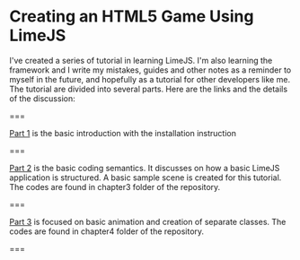 Creating an HTML5 Game Using LimeJS 
============

I've created a series of tutorial in learning LimeJS. I'm also learning the framework and I write my mistakes, guides and other notes as a reminder to myself in the future, and hopefully as a tutorial for other developers like me. The tutorial are divided into several parts. Here are the links and the details of the discussion: 

===

[Part 1](http://rsandagon.com/html5-game-project-using-limejs/) is the basic introduction with the installation instruction 

===

[Part 2](http://rsandagon.com/html5-game-project-using-limejs/) is the basic coding semantics. It discusses on how a basic LimeJS application is structured. A basic sample scene is created for this tutorial. The codes are found in chapter3 folder of the repository.

===

[Part 3](http://rsandagon.com/creating-an-html5-game-using-limejs-part-3/) is focused on basic animation and creation of separate classes. The codes are found in chapter4 folder of the repository.

===
